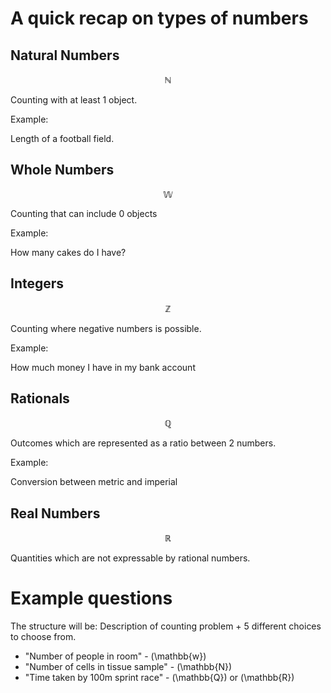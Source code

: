 # A quick recap on types of numbers

## Natural Numbers

$$\mathbb{N}$$

Counting with at least 1 object.

Example:

Length of a football field.

## Whole Numbers

$$\mathbb{W}$$

Counting that can include 0 objects

Example:

How many cakes do I have?

## Integers

$$\mathbb{Z}$$

Counting where negative numbers is possible.

Example:

How much money I have in my bank account

## Rationals

$$\mathbb{Q}$$

Outcomes which are represented as a ratio between 2 numbers.

Example:

Conversion between metric and imperial

## Real Numbers

$$\mathbb{R}$$

Quantities which are not expressable by rational numbers.

# Example questions

The structure will be: Description of counting problem + 5 different choices to choose from.

* "Number of people in room" - \(\mathbb{w}\)
* "Number of cells in tissue sample" - \(\mathbb{N}\)
* "Time taken by 100m sprint race" - \(\mathbb{Q}\) or \(\mathbb{R}\)


